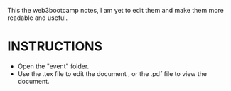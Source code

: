 This the web3bootcamp notes, I am yet to edit them and make them more readable and useful.


# INSTRUCTIONS

- Open the "event" folder.
- Use the .tex file to edit the document , or the .pdf file to view the document.

